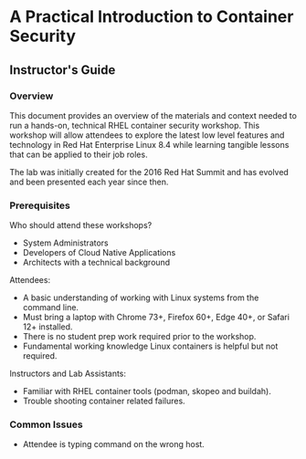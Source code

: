 # A Practical Introduction to Container Security

## Instructor's Guide

### Overview

This document provides an overview of the materials and context needed to run a hands-on, technical RHEL container security workshop. This workshop will allow attendees to explore the latest low level features and technology in Red Hat Enterprise Linux 8.4 while learning tangible lessons that can be applied to their job roles. 

The lab was initially created for the 2016 Red Hat Summit and has evolved and been presented each year since then. 

### Prerequisites

Who should attend these workshops?
- System Administrators
- Developers of Cloud Native Applications
- Architects with a technical background

Attendees:
- A basic understanding of working with Linux systems from the command line.
- Must bring a laptop with Chrome 73+, Firefox 60+, Edge 40+, or Safari 12+ installed.
- There is no student prep work required prior to the workshop.
- Fundamental working knowledge Linux containers is helpful but not required.

Instructors and Lab Assistants:
- Familiar with RHEL container tools (podman, skopeo and buildah).
- Trouble shooting container related failures.

### Common Issues

- Attendee is typing command on the wrong host.
